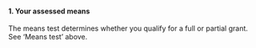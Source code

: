 ####  **1\. Your assessed means**

The means test determines whether you qualify for a full or partial grant. See
‘Means test’ above.
